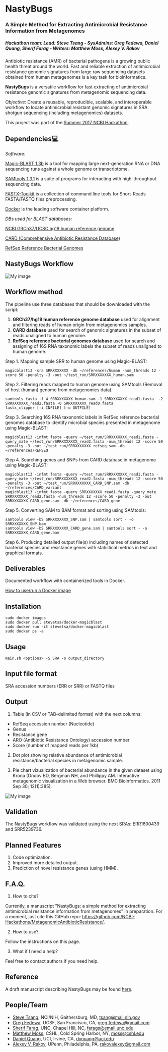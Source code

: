 # NastyBugs

### A Simple Method for Extracting Antimicrobial Resistance Information from Metagenomes
##### Hackathon team: Lead: Steve Tsang - SysAdmins: Greg Fedewa, Daniel Quang, Sherif Farag - Writers: Matthew Moss, Alexey V. Rakov

Antibiotic resistance (AMR) of bacterial pathogens is a growing public health threat around the world. Fast and reliable extraction of antimicrobial resistance genomic signatures from large raw sequencing datasets obtained from human metagenomes is a key task for bioinformatics.

**NastyBugs** is a versatile workflow for fast extracting of antimicrobial resistance genomic signatures from metagenomic sequencing data.

*Objective*: Create a reusable, reproducible, scalable, and interoperable workflow 
to locate antimicrobial resistant genomic signatures in SRA shotgun sequencing (including metagenomics) datasets.

This project was part of the [Summer 2017 NCBI Hackathon](https://ncbi-hackathons.github.io/).

## Dependencies:computer:

*Software:*

[Magic-BLAST 1.3b](https://ncbi.github.io/magicblast/) is a tool for mapping large next-generation RNA or DNA sequencing runs against a whole genome or transcriptome.

[SAMtools 1.3.1](http://www.htslib.org/) is a suite of programs for interacting with high-throughput sequencing data.

[FASTX-Toolkit](http://hannonlab.cshl.edu/fastx_toolkit/) is a collection of command line tools for Short-Reads FASTA/FASTQ files preprocessing.

[Docker](https://www.docker.com/) is the leading software container platform.

*DBs used for BLAST databases:*

[NCBI GRCh37/UCSC hg19 human reference genome](https://www.ncbi.nlm.nih.gov/projects/genome/guide/human/index.shtml)

[CARD (Comprehensive Antibiotic Resistance Database)](https://card.mcmaster.ca/)

[RefSeq Reference Bacterial Genomes](https://www.ncbi.nlm.nih.gov/refseq/)

## NastyBugs Workflow

![My image](https://github.com/NCBI-Hackathons/MetagenomicAntibioticResistance/blob/master/AbxResistanceMetagenomics.png)

## Workflow method

The pipeline use three databases that should be downloaded with the script:
1.	**GRCh37/hg19 human reference genome database** used for alignment and filtering reads of human origin from metagenomics samples.
2.	**CARD database** used for search of genomic signatures in the subset of reads unaligned to human genome.
3.	**RefSeq reference bacterial genomes database** used for search and assigning of 16S RNA taxonomic labels the subset of reads unaligned to human genome.

Step 1.  Mapping sample SRR to human genome using Magic-BLAST:
```
magicblast13 -sra SRRXXXXXXX -db ~/references/human -num_threads 12 -score 50 -penalty -3 -out ~/test_run/SRRXXXXXXX_human.sam
```

Step 2. Filtering reads mapped to human genome using SAMtools (Removal of host (human) genome from metagenomics data):
```
samtools fasta -f 4 SRRXXXXXXX_human.sam -1 SRRXXXXXXX_read1.fasta  -2 SRRXXXXXXX_read2.fasta -0 SRRXXXXXXX_read0.fasta
fastx_clipper [-i INFILE] [-o OUTFILE]
```

Step 3. Searching 16S RNA taxonomic labels in RefSeq reference bacterial genomes database to identify microbial species presented in metagenome using Magic-BLAST:
```
magicblast13 -infmt fasta -query ~/test_run/SRRXXXXXXX_read1.fasta -query_mate ~/test_run/SRRXXXXXXX_read2.fasta -num_threads 12 -score 50 -penalty -3 -out ~/test_run/SRRXXXXXXX_refseq.sam -db ~/references/REFSEQ
```

Step 4. Searching genes and SNPs from CARD database in metagenome using Magic-BLAST:
```
magicblast13 -infmt fasta -query ~/test_run/SRRXXXXXXX_read1.fasta -query_mate ~/test_run/SRRXXXXXXX_read2.fasta -num_threads 12 -score 50 -penalty -3 -out ~/test_run/SRRXXXXXXX_CARD_SNP.sam -db ~/references/CARD_variant
magicblast13 -infmt fasta -query SRRXXXXXXX_read1.fasta -query_mate SRRXXXXXXX_read2.fasta -num_threads 12 -score 50 -penalty -3 -out SRRXXXXXXX_CARD_gene.sam -db ~/references/CARD_gene
```

Step 5. Converting SAM to BAM format and sorting using SAMtools:
```
samtools view -bS SRRXXXXXXX_SNP.sam | samtools sort - -o SRRXXXXXXX_SNP.bam
samtools view -bS SRRXXXXXXX_CARD_gene.sam | samtools sort - -o SRRXXXXXXX_CARD_gene.bam
```

Step 6. Producing detailed output file(s) including names of detected bacterial species and resistance genes with statistical metrics in text and graphical formats.

## Deliverables

Documented workflow with containerized tools in Docker.

[How to use/run a Docker image](https://github.com/NCBI-Hackathons/Cancer_Epitopes_CSHL/blob/master/doc/Docker.md)

## Installation
```
sudo docker images
sudo docker pull stevetsa/docker-magicblast
sudo docker run -it stevetsa/docker-magicblast
sudo docker ps -a 
```

## Usage
```
main.sh <options> -S SRA -o output_directory
```

## Input file format

SRA accession numbers (ERR or SRR)
or
FASTQ files

## Output

1. Table (in CSV or TAB-delimited format) with the next columns:
* RefSeq accession number (Nucleotide)
* Genus
* Resistance gene
* ARO (Antibiotic Resistance Ontology) accession number
* Score (number of mapped reads per 1kb)

2. Dot plot showing relative abundance of antimicrobial resistance/bacterial species in metagenomic sample.

3. Pie chart vizualization of bacterial abundance in the given dataset using Krona (Ondov BD, Bergman NH, and Phillippy AM. Interactive metagenomic visualization in a Web browser. BMC Bioinformatics. 2011 Sep 30; 12(1):385).

![My image](https://github.com/NCBI-Hackathons/MetagenomicAntibioticResistance/blob/master/MetagenomeVisualization.png)

## Validation

The NastyBugs workflow was validated using the next SRAs: ERR1600439 and SRR5239736.

## Planned Features
1. Code optimization.
2. Improved more detailed output.
3. Prediction of novel resistance genes (using HMM).

## F.A.Q.
1. How to cite?

Currently, a manuscript "NastyBugs: a simple method for extracting antimicrobial resistance information from metagenomes" in preparation. For a moment, just cite this GitHub repo: https://github.com/NCBI-Hackathons/MetagenomicAntibioticResistance/.

2. How to use?

Follow the instructions on this page.

3. What if I need a help?

Feel free to contact authors if you need help.

## Reference

A draft manuscript describing NastyBugs may be found [here](https://docs.google.com/document/d/1Os78YUUkQ3TwB1IO6PsQG8jCNAPURIMXQC7Yqjf767U/).

## People/Team
* [Steve Tsang](https://github.com/stevetsa), NCI/NIH, Gaithersburg, MD, <tsang@mail.nih.gov>
* [Greg Fedewa](https://github.com/harper357), UCSF, San Francisco, CA, <greg.fedewa@gmail.com>
* [Sherif Farag](https://github.com/SWFarag), UNC, Chapel Hill, NC, <farags@email.unc.edu>
* [Matthew Moss](https://github.com/mmoss609), CSHL, Cold Spring Harbor, NY, <moss@cshl.edu>
* [Daniel Quang](https://github.com/daquang), UCI, Irvine, CA, <dxquang@uci.edu>
* [Alexey V. Rakov](https://github.com/alexeyrakov), UPenn, Philadelphia, PA, <rakovalexey@gmail.com>

